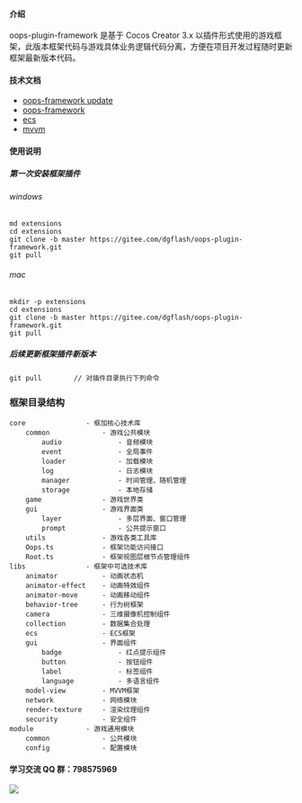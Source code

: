 #### 介绍
oops-plugin-framework 是基于 Cocos Creator 3.x 以插件形式使用的游戏框架，此版本框架代码与游戏具体业务逻辑代码分离，方便在项目开发过程随时更新框架最新版本代码。

#### 技术文档
- [oops-framework update](https://gitee.com/dgflash/oops-framework/tree/master/doc/using.md)
- [oops-framework](https://gitee.com/dgflash/oops-framework/tree/master/doc/core)
- [ecs](https://gitee.com/dgflash/oops-framework/tree/master/doc/ecs/ecs.md)
- [mvvm](https://gitee.com/dgflash/oops-framework/tree/master/doc/mvvm)

#### 使用说明
##### 第一次安装框架插件
###### windows
```
md extensions
cd extensions
git clone -b master https://gitee.com/dgflash/oops-plugin-framework.git
git pull
```
###### mac
```
mkdir -p extensions
cd extensions
git clone -b master https://gitee.com/dgflash/oops-plugin-framework.git
git pull
```

##### 后续更新框架插件新版本
```
git pull        // 对插件目录执行下列命令
```

### 框架目录结构
```
core               - 框加核心技术库
    common             - 游戏公共模块
        audio              - 音频模块
        event              - 全局事件
        loader             - 加载模块
        log                - 日志模块
        manager            - 时间管理、随机管理
        storage            - 本地存储
    game               - 游戏世界类
    gui                - 游戏界面类
        layer              - 多层界面、窗口管理
        prompt             - 公共提示窗口
    utils              - 游戏各类工具库
    Oops.ts            - 框架功能访问接口
    Root.ts            - 框架视图层根节点管理组件
libs               - 框架中可选技术库
    animator           - 动画状态机
    animator-effect    - 动画特效组件
    animator-move      - 动画移动组件
    behavior-tree      - 行为树框架
    camera             - 三维摄像机控制组件
    collection         - 数据集合处理
    ecs                - ECS框架
    gui                - 界面组件
        badge              - 红点提示组件
        button             - 按钮组件
        label              - 标签组件
        language           - 多语言组件
    model-view         - MVVM框架
    network            - 网络模块
    render-texture     - 渲染纹理组件
    security           - 安全组件
module             - 游戏通用模块
    common             - 公共模块
    config             - 配置模块
```

#### 学习交流 QQ 群：798575969
![](http://dgflash.gitee.io/oops-full-stack-web/doc/img/qq.png)
